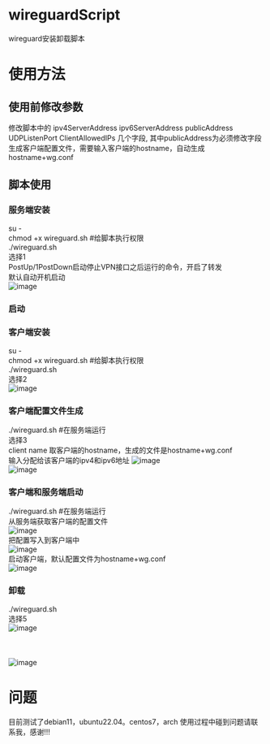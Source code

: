 # wireguardScript
wireguard安装卸载脚本

# 使用方法
## 使用前修改参数
修改脚本中的
ipv4ServerAddress
ipv6ServerAddress
publicAddress
UDPListenPort
ClientAllowedIPs
几个字段,
其中publicAddress为必须修改字段 <br>
生成客户端配置文件，需要输入客户端的hostname，自动生成hostname+wg.conf <br>

## 脚本使用
### 服务端安装
su - <br>
chmod +x  wireguard.sh #给脚本执行权限<br>
./wireguard.sh <br>
选择1 <br>
PostUp/1PostDown启动停止VPN接口之后运行的命令，开启了转发 <br>
 默认自动开机启动 <br>
![image](https://github.com/nightAsShadow/wireguardScript/blob/main/img/install.png) <br>
### 启动
### 客户端安装
su - <br>
chmod +x  wireguard.sh #给脚本执行权限<br>
./wireguard.sh <br>
选择2 <br>
![image](https://github.com/nightAsShadow/wireguardScript/blob/main/img/clientinstall.png) <br>

### 客户端配置文件生成
./wireguard.sh  #在服务端运行<br>
选择3 <br>
client name 取客户端的hostname，生成的文件是hostname+wg.conf<br>
输入分配给该客户端的ipv4和ipv6地址
![image](https://github.com/nightAsShadow/wireguardScript/blob/main/img/createclientconf.png) <br>
![image](https://github.com/nightAsShadow/wireguardScript/blob/main/img/createclientconf1.png) <br>

### 客户端和服务端启动
./wireguard.sh  #在服务端运行<br>
从服务端获取客户端的配置文件<br>
![image](https://github.com/nightAsShadow/wireguardScript/blob/main/img/startclientconf.png) <br>
把配置写入到客户端中<br>
![image](https://github.com/nightAsShadow/wireguardScript/blob/main/img/startcreateclientconf.png) <br>
启动客户端，默认配置文件为hostname+wg.conf <br>
![image](https://github.com/nightAsShadow/wireguardScript/blob/main/img/startclient.png) <br>



### 卸载
./wireguard.sh <br>
选择5 <br>
![image](https://github.com/nightAsShadow/wireguardScript/blob/main/img/uninstall.png) <br>
<br>
<br>
<br>
![image](https://github.com/nightAsShadow/wireguardScript/blob/main/img/wireguardscript.png) <br>

# 问题
目前测试了debian11，ubuntu22.04。centos7，arch
使用过程中碰到问题请联系我，感谢!!!
